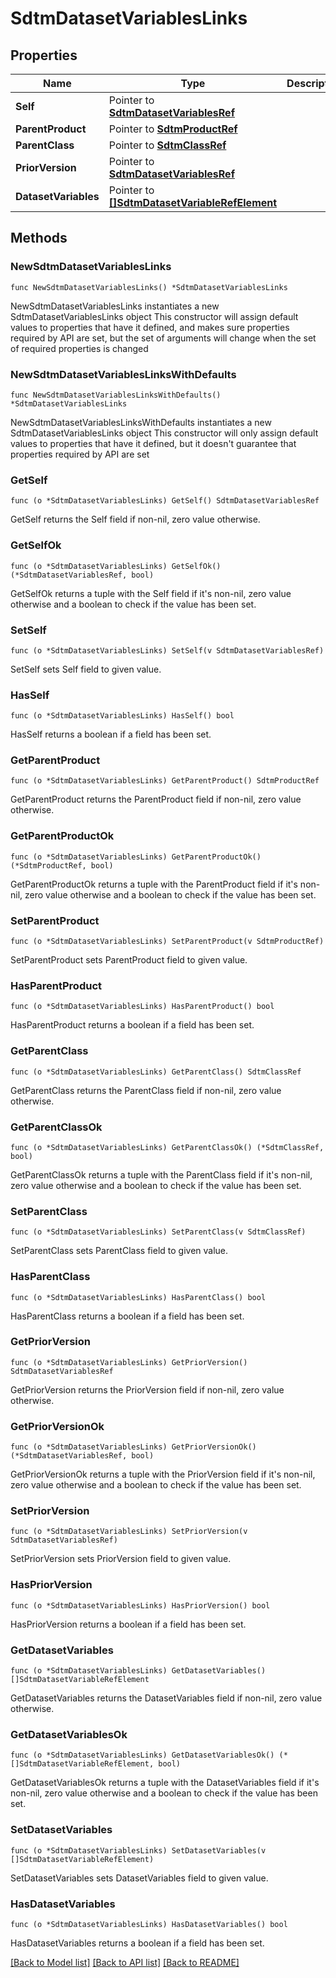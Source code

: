 # SdtmDatasetVariablesLinks

## Properties

Name | Type | Description | Notes
------------ | ------------- | ------------- | -------------
**Self** | Pointer to [**SdtmDatasetVariablesRef**](SdtmDatasetVariablesRef.md) |  | [optional] 
**ParentProduct** | Pointer to [**SdtmProductRef**](SdtmProductRef.md) |  | [optional] 
**ParentClass** | Pointer to [**SdtmClassRef**](SdtmClassRef.md) |  | [optional] 
**PriorVersion** | Pointer to [**SdtmDatasetVariablesRef**](SdtmDatasetVariablesRef.md) |  | [optional] 
**DatasetVariables** | Pointer to [**[]SdtmDatasetVariableRefElement**](SdtmDatasetVariableRefElement.md) |  | [optional] 

## Methods

### NewSdtmDatasetVariablesLinks

`func NewSdtmDatasetVariablesLinks() *SdtmDatasetVariablesLinks`

NewSdtmDatasetVariablesLinks instantiates a new SdtmDatasetVariablesLinks object
This constructor will assign default values to properties that have it defined,
and makes sure properties required by API are set, but the set of arguments
will change when the set of required properties is changed

### NewSdtmDatasetVariablesLinksWithDefaults

`func NewSdtmDatasetVariablesLinksWithDefaults() *SdtmDatasetVariablesLinks`

NewSdtmDatasetVariablesLinksWithDefaults instantiates a new SdtmDatasetVariablesLinks object
This constructor will only assign default values to properties that have it defined,
but it doesn't guarantee that properties required by API are set

### GetSelf

`func (o *SdtmDatasetVariablesLinks) GetSelf() SdtmDatasetVariablesRef`

GetSelf returns the Self field if non-nil, zero value otherwise.

### GetSelfOk

`func (o *SdtmDatasetVariablesLinks) GetSelfOk() (*SdtmDatasetVariablesRef, bool)`

GetSelfOk returns a tuple with the Self field if it's non-nil, zero value otherwise
and a boolean to check if the value has been set.

### SetSelf

`func (o *SdtmDatasetVariablesLinks) SetSelf(v SdtmDatasetVariablesRef)`

SetSelf sets Self field to given value.

### HasSelf

`func (o *SdtmDatasetVariablesLinks) HasSelf() bool`

HasSelf returns a boolean if a field has been set.

### GetParentProduct

`func (o *SdtmDatasetVariablesLinks) GetParentProduct() SdtmProductRef`

GetParentProduct returns the ParentProduct field if non-nil, zero value otherwise.

### GetParentProductOk

`func (o *SdtmDatasetVariablesLinks) GetParentProductOk() (*SdtmProductRef, bool)`

GetParentProductOk returns a tuple with the ParentProduct field if it's non-nil, zero value otherwise
and a boolean to check if the value has been set.

### SetParentProduct

`func (o *SdtmDatasetVariablesLinks) SetParentProduct(v SdtmProductRef)`

SetParentProduct sets ParentProduct field to given value.

### HasParentProduct

`func (o *SdtmDatasetVariablesLinks) HasParentProduct() bool`

HasParentProduct returns a boolean if a field has been set.

### GetParentClass

`func (o *SdtmDatasetVariablesLinks) GetParentClass() SdtmClassRef`

GetParentClass returns the ParentClass field if non-nil, zero value otherwise.

### GetParentClassOk

`func (o *SdtmDatasetVariablesLinks) GetParentClassOk() (*SdtmClassRef, bool)`

GetParentClassOk returns a tuple with the ParentClass field if it's non-nil, zero value otherwise
and a boolean to check if the value has been set.

### SetParentClass

`func (o *SdtmDatasetVariablesLinks) SetParentClass(v SdtmClassRef)`

SetParentClass sets ParentClass field to given value.

### HasParentClass

`func (o *SdtmDatasetVariablesLinks) HasParentClass() bool`

HasParentClass returns a boolean if a field has been set.

### GetPriorVersion

`func (o *SdtmDatasetVariablesLinks) GetPriorVersion() SdtmDatasetVariablesRef`

GetPriorVersion returns the PriorVersion field if non-nil, zero value otherwise.

### GetPriorVersionOk

`func (o *SdtmDatasetVariablesLinks) GetPriorVersionOk() (*SdtmDatasetVariablesRef, bool)`

GetPriorVersionOk returns a tuple with the PriorVersion field if it's non-nil, zero value otherwise
and a boolean to check if the value has been set.

### SetPriorVersion

`func (o *SdtmDatasetVariablesLinks) SetPriorVersion(v SdtmDatasetVariablesRef)`

SetPriorVersion sets PriorVersion field to given value.

### HasPriorVersion

`func (o *SdtmDatasetVariablesLinks) HasPriorVersion() bool`

HasPriorVersion returns a boolean if a field has been set.

### GetDatasetVariables

`func (o *SdtmDatasetVariablesLinks) GetDatasetVariables() []SdtmDatasetVariableRefElement`

GetDatasetVariables returns the DatasetVariables field if non-nil, zero value otherwise.

### GetDatasetVariablesOk

`func (o *SdtmDatasetVariablesLinks) GetDatasetVariablesOk() (*[]SdtmDatasetVariableRefElement, bool)`

GetDatasetVariablesOk returns a tuple with the DatasetVariables field if it's non-nil, zero value otherwise
and a boolean to check if the value has been set.

### SetDatasetVariables

`func (o *SdtmDatasetVariablesLinks) SetDatasetVariables(v []SdtmDatasetVariableRefElement)`

SetDatasetVariables sets DatasetVariables field to given value.

### HasDatasetVariables

`func (o *SdtmDatasetVariablesLinks) HasDatasetVariables() bool`

HasDatasetVariables returns a boolean if a field has been set.


[[Back to Model list]](../README.md#documentation-for-models) [[Back to API list]](../README.md#documentation-for-api-endpoints) [[Back to README]](../README.md)


